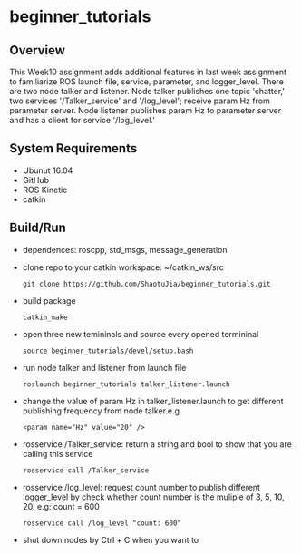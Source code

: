 # beginner_tutorials

## Overview
This Week10 assignment adds additional features in last week assignment to familiarize ROS launch file, service, parameter, and logger_level. There are two node talker and listener. Node talker publishes one topic 'chatter,' two services '/Talker_service' and '/log_level'; receive param Hz from parameter server. Node listener publishes param Hz to parameter server and has a client for service '/log_level.' 
## System Requirements
- Ubunut 16.04
- GitHub
- ROS Kinetic
- catkin
## Build/Run
- dependences: roscpp, std_msgs, message_generation

- clone repo to your catkin workspace: ~/catkin_ws/src
  ```
  git clone https://github.com/ShaotuJia/beginner_tutorials.git 
  ```
- build package
  ```
  catkin_make
  ```
- open three new temininals and source every opened termininal
  ```
  source beginner_tutorials/devel/setup.bash
  ```
- run node talker and listener from launch file
  ```
  roslaunch beginner_tutorials talker_listener.launch
  ```
- change the value of param Hz in talker_listener.launch to get different publishing frequency from node talker.e.g 
  ```
  <param name="Hz" value="20" />
  ```
- rosservice /Talker_service: return a string and bool to show that you are calling this service
  ```
  rosservice call /Talker_service
  ```
- rosservice /log_level: request count number to publish different logger_level by check whether count number is the muliple of 3, 5, 10, 20. e.g: count = 600
  ```
  rosservice call /log_level "count: 600"
  ```
- shut down nodes by Ctrl + C when you want to 
